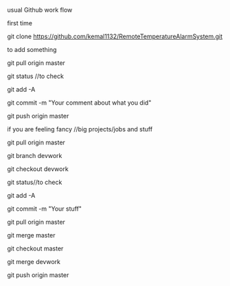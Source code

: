 usual Github work flow

first time

git clone https://github.com/kemal1132/RemoteTemperatureAlarmSystem.git


to add something

git pull origin master

git status //to check

git add -A

git commit -m "Your comment about what you did"

git push origin master



if you are feeling fancy //big projects/jobs and stuff

git pull origin master

git branch devwork

git checkout devwork

git status//to check

git add -A

git commit -m "Your stuff"

git pull origin master

git merge master

git checkout master

git merge devwork

git push origin master

